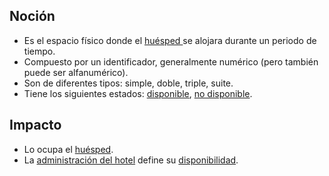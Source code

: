 ## Noción

* Es el espacio físico donde el [huésped ](https://app.nuclino.com/Curso-LEL/Agencia-de-Viajes/Sujeto-Pasajero-Husped-Cliente-1aca8769-d624-47f7-9373-9682438afab4)se alojara durante un periodo de tiempo.
* Compuesto por un identificador, generalmente numérico (pero también puede ser alfanumérico).
* Son de diferentes tipos: simple, doble, triple, suite.
* Tiene los siguientes estados: [disponible](https://app.nuclino.com/Curso-LEL/Agencia-de-Viajes/Estado-Hotel-Habitacin-Disponible-d7fb5bbc-5690-4877-921e-44f6bb2a6953), [no disponible](https://app.nuclino.com/Curso-LEL/Agencia-de-Viajes/Estado-Hotel-Habitacin-No-disponible-9e1eb83d-84b6-428a-a0d9-05750abaa515).

## Impacto

* Lo ocupa el [huésped](https://app.nuclino.com/Curso-LEL/Agencia-de-Viajes/Sujeto-Pasajero-Husped-Cliente-1aca8769-d624-47f7-9373-9682438afab4).
* La [administración del hotel](https://app.nuclino.com/Curso-LEL/Agencia-de-Viajes/Sujeto-Administracin-del-hotel-649d106e-cfaf-419e-a0dd-8bff5a7620fc) define su [disponibilidad](https://app.nuclino.com/Curso-LEL/Agencia-de-Viajes/Verbo-Buscar-disponibilidad-de-hotel-44c4756c-d975-49a9-a8d1-db2af0548536).